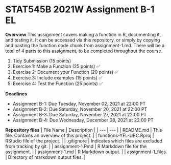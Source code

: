 # STAT545B 2021W Assignment B-1 EL

**Overview**
This assignment covers making a function in R, documenting it, and testing it. It can be accessed via this repository, or simply by copying and pasting the function code chunk from assignment-1.md. There will be a total of 4 parts to this assignment, to be completed throughout the course.

1. Tidy Submission (15 points)
2. Exercise 1: Make a Function (25 points) :white_check_mark:
3. Exercise 2: Document your Function (20 points) :white_check_mark:
4. Exercise 3: Include examples (15 points) :white_check_mark:
5. Exercise 4: Test the Function (25 points) :white_check_mark:

**Deadlines**
- Assignment B-1: Due Tuesday, November 02, 2021 at 22:00 PT
- Assignment B-2: Due Saturday, November 20, 2021 at 22:00 PT
- Assignment B-3: Due Saturday, November 27, 2021 at 22:00 PT
- Assignment B-4: Due Wednesday, December 08, 2021 at 22:00 PT

**Repository files**
| File Name | Description |
| --- | --- |
| README.md | This file. Contains an overview of this project. |
| functions-YFL-UBC.Rproj | RStudio file of the project. |
| .gitignore | Indicates which files are excluded from tracking by git. |
| assignment-1.Rmd | R Markdown file for the assignment. |
| assignment-1.md | R Markdown output. |
| assignment-1_files | Directory of markdown output files. |
